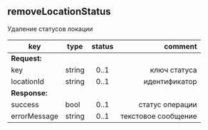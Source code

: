 ## removeLocationStatus

Удаление статусов локации

key | type | status | comment
--- | ---- | :----: | ---:
**Request:** | | |
key | string | 0..1 | ключ статуса
locationId | string | 0..1 | идентификатор
**Response:** | | |
sucсess | bool | 0..1 | статус операции
errorMessage | string | 0..1 | текстовое сообщение

